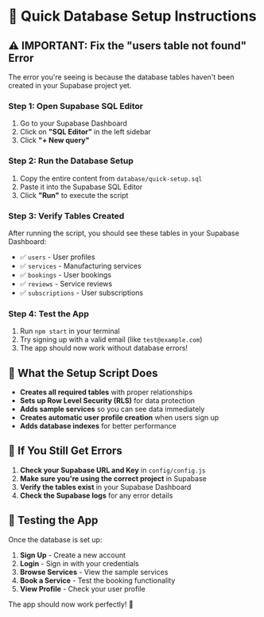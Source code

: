 # 🚀 Quick Database Setup Instructions

## ⚠️ IMPORTANT: Fix the "users table not found" Error

The error you're seeing is because the database tables haven't been created in your Supabase project yet.

### Step 1: Open Supabase SQL Editor
1. Go to your Supabase Dashboard
2. Click on **"SQL Editor"** in the left sidebar
3. Click **"+ New query"**

### Step 2: Run the Database Setup
1. Copy the entire content from `database/quick-setup.sql`
2. Paste it into the Supabase SQL Editor
3. Click **"Run"** to execute the script

### Step 3: Verify Tables Created
After running the script, you should see these tables in your Supabase Dashboard:
- ✅ `users` - User profiles
- ✅ `services` - Manufacturing services
- ✅ `bookings` - User bookings
- ✅ `reviews` - Service reviews
- ✅ `subscriptions` - User subscriptions

### Step 4: Test the App
1. Run `npm start` in your terminal
2. Try signing up with a valid email (like `test@example.com`)
3. The app should now work without database errors!

## 🔧 What the Setup Script Does

- **Creates all required tables** with proper relationships
- **Sets up Row Level Security (RLS)** for data protection
- **Adds sample services** so you can see data immediately
- **Creates automatic user profile creation** when users sign up
- **Adds database indexes** for better performance

## 🐛 If You Still Get Errors

1. **Check your Supabase URL and Key** in `config/config.js`
2. **Make sure you're using the correct project** in Supabase
3. **Verify the tables exist** in your Supabase Dashboard
4. **Check the Supabase logs** for any error details

## 📱 Testing the App

Once the database is set up:
1. **Sign Up** - Create a new account
2. **Login** - Sign in with your credentials
3. **Browse Services** - View the sample services
4. **Book a Service** - Test the booking functionality
5. **View Profile** - Check your user profile

The app should now work perfectly! 🎉
